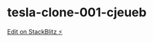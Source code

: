 # tesla-clone-001-cjeueb

[Edit on StackBlitz ⚡️](https://stackblitz.com/edit/tesla-clone-001-cjeueb)